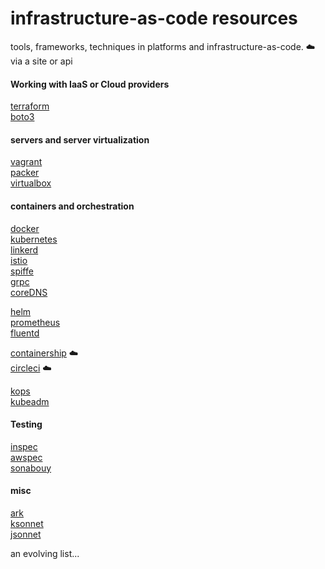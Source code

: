 # infrastructure-as-code resources
tools, frameworks, techniques in platforms and infrastructure-as-code. 
:cloud:  via a site or api

#### Working with IaaS or Cloud providers

[terraform](https://www.terraform.io)  
[boto3](https://boto3.readthedocs.io/en/latest/)  


#### servers and server virtualization

[vagrant](https://www.vagrantup.com)  
[packer](https://www.packer.io)  
[virtualbox](https://www.virtualbox.org)  


#### containers and orchestration

[docker](https://docs.docker.com)  
[kubernetes](https://kubernetes.io)  
[linkerd](https://linkerd.io)  
[istio](https://github.com/istio/istio)  
[spiffe](https://spiffe.io)  
[grpc](https://grpc.io)  
[coreDNS](https://coredns.io)  

[helm](https://helm.sh)  
[prometheus](https://prometheus.io)  
[fluentd](https://www.fluentd.org)  


[containership](https://www.containership.io) :cloud:  
[circleci](https://circleci.com)  :cloud:  

[kops](https://github.com/kubernetes/kops)  
[kubeadm](https://kubernetes.io/docs/setup/independent/create-cluster-kubeadm/)  

#### Testing

[inspec](https://www.inspec.io)  
[awspec](https://github.com/k1LoW/awspec)  
[sonabouy](https://github.com/heptio/sonobuoy)  

#### misc

[ark](https://github.com/heptio/ark)  
[ksonnet](http://ksonnet.heptio.com)  
[jsonnet](http://jsonnet.org)  


an evolving list...